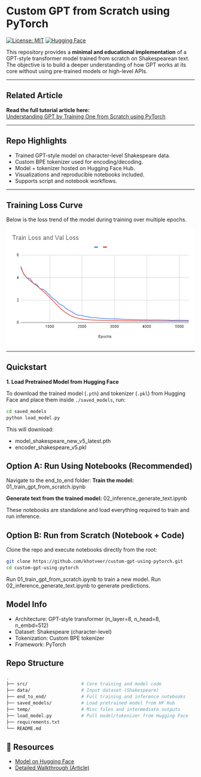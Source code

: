 # Custom GPT from Scratch using PyTorch

[![License: MIT](https://img.shields.io/badge/License-MIT-yellow.svg)](LICENSE)
[![Hugging Face](https://img.shields.io/badge/model-HuggingFace-blue)](https://huggingface.co/khotveer1/custom-gpt-pytorch-shakespeare)

This repository provides a **minimal and educational implementation** of a GPT-style transformer model trained from scratch on Shakespearean text. The objective is to build a deeper understanding of how GPT works at its core without using pre-trained models or high-level APIs.

---

## Related Article

**Read the full tutorial article here:**  
[Understanding GPT by Training One from Scratch using PyTorch](https://your-blog-link.com)

---

## Repo Highlights

- Trained GPT-style model on character-level Shakespeare data.
- Custom BPE tokenizer used for encoding/decoding.
- Model + tokenizer hosted on Hugging Face Hub.
- Visualizations and reproducible notebooks included.
- Supports script and notebook workflows.

---

## Training Loss Curve

Below is the loss trend of the model during training over multiple epochs.

![Training Loss Curve](assets/loss_curve.png)

---

## Quickstart

**1. Load Pretrained Model from Hugging Face**

To download the trained model (`.pth`) and tokenizer (`.pkl`) from Hugging Face and place them inside `./saved_models`, run:

```bash
cd saved_models
python load_model.py
```

This will download:

- model_shakespeare_new_v5_latest.pth
- encoder_shakespeare_v5.pkl

## Option A: Run Using Notebooks (Recommended)
Navigate to the end_to_end folder:
**Train the model:**
01_train_gpt_from_scratch.ipynb

**Generate text from the trained model:**
02_inference_generate_text.ipynb

These notebooks are standalone and load everything required to train and run inference.

## Option B: Run from Scratch (Notebook + Code)
Clone the repo and execute notebooks directly from the root:

```bash
git clone https://github.com/khotveer/custom-gpt-using-pytorch.git
cd custom-gpt-using-pytorch
```
Run 01_train_gpt_from_scratch.ipynb to train a new model.
Run 02_inference_generate_text.ipynb to generate predictions.

## Model Info

- Architecture: GPT-style transformer (n_layer=8, n_head=8, n_embd=512)
- Dataset: Shakespeare (character-level)
- Tokenization: Custom BPE tokenizer
- Framework: PyTorch

## Repo Structure
```bash
.
├── src/                    # Core training and model code
├── data/                   # Input dataset (Shakespeare)
├── end_to_end/             # Full training and inference notebooks
├── saved_models/           # Load pretrained model from HF Hub
├── temp/                   # Misc files and intermediate outputs
├── load_model.py           # Pull model/tokenizer from Hugging Face
├── requirements.txt
└── README.md
```
## 🔗 Resources
- [Model on Hugging Face](https://huggingface.co/khotveer1/custom-gpt-pytorch-shakespeare)
- [Detailed Walkthrough (Article)](https://medium.com/p/ad1425a0ae05/edit)
